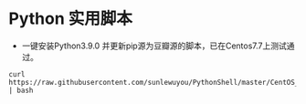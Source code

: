 # Python 实用脚本  
* 一键安装Python3.9.0 并更新pip源为豆瓣源的脚本，已在Centos7.7上测试通过。  
```
curl https://raw.githubusercontent.com/sunlewuyou/PythonShell/master/CentOS_Python3.9_Auto_Install.sh | bash
```
